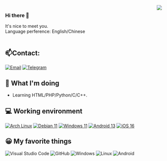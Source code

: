 <img align="right" src="https://github-readme-stats.vercel.app/api?username=Ella-Alinda&show_icons=true)](https://github.com/Ella-Alinda" />

### Hi there 👋
It's nice to meet you.<br>
Language perference: English/Chinese<br><br>

## 📫Contact:
[![Email](https://img.shields.io/badge/ella%40ilolicon%2ecom-3873C4?style=flat-square&logo=thunderbird&logoColor=ffffff)](mailto:ella@ilolicon.com)
[![Telegram](https://img.shields.io/badge/%40ellaalindas-0088cc?style=flat-square&logo=telegram&logoColor=ffffff)](https://t.me/ellaalindas)

## 🤔 What I'm doing
 - Learning HTML/PHP/Python/C/C++.

## 💻 Working environment
[![Arch Linux](https://img.shields.io/badge/Arch%20Linux-1793d0?style=flat-square&logo=arch-linux&logoColor=ffffff)](https://archlinux.org)
[![Debian 11](https://img.shields.io/badge/Debian%2011-dd4814?style=flat-square&logo=debian&logoColor=ffffff)](https://debian.org)
[![Windows 11](https://img.shields.io/badge/Windows%2011-00adef?style=flat-square&logo=windows&logoColor=ffffff)](https://www.microsoft.com/windows11)
[![Android 13](https://img.shields.io/badge/Android%2013-3ddc84?style=flat-square&logo=android&logoColor=ffffff)](https://www.android.com/android-13/)
[![iOS 16](https://img.shields.io/badge/iOS%2016-4f4f4f?style=flat-square&logo=ios&logoColor=ffffff)](https://www.apple.com/ios/ios-16/)

## 😀 My favorite things
![Visual Studio Code](https://img.shields.io/badge/Visual%20Studio%20Code-007ACC?style=flat-square&logo=Visual+Studio+Code)
![GitHub](https://img.shields.io/badge/GitHub-181717?style=flat-square&logo=GitHub)
![Windows](https://img.shields.io/badge/Windows-0078D6?style=flat-square&logo=Windows)
![Linux](https://img.shields.io/badge/Linux-000000?style=flat-square&logo=Linux&logoColor=white)
![Android](https://img.shields.io/badge/Android-3DDC84?style=flat-square&logo=Android&logoColor=white)
